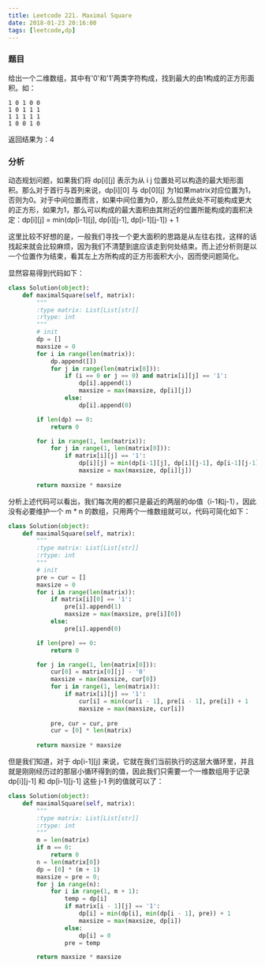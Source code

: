 ```yaml
---
title: Leetcode 221. Maximal Square
date: 2018-01-23 20:16:00
tags: [leetcode,dp]
---
```


### 题目

给出一个二维数组，其中有'0'和'1'两类字符构成，找到最大的由1构成的正方形面积。如：

```
1 0 1 0 0
1 0 1 1 1
1 1 1 1 1
1 0 0 1 0
```

返回结果为：4

### 分析

动态规划问题，如果我们将 dp\[i][j] 表示为从 i j 位置处可以构造的最大矩形面积。那么对于首行与首列来说，dp\[i][0] 与 dp\[0][j] 为1如果matrix对应位置为1，否则为0。对于中间位置而言，如果中间位置为0，那么显然此处不可能构成更大的正方形，如果为1，那么可以构成的最大面积由其附近的位置所能构成的面积决定：dp\[i][j] = min(dp\[i-1][j], dp\[i][j-1], dp\[i-1][j-1]) + 1

这里比较不好想的是，一般我们寻找一个更大面积的思路是从左往右找，这样的话找起来就会比较麻烦，因为我们不清楚到底应该走到何处结束。而上述分析则是以一个位置作为结束，看其左上方所构成的正方形面积大小，因而使问题简化。

显然容易得到代码如下：

```python
class Solution(object):
    def maximalSquare(self, matrix):
        """
        :type matrix: List[List[str]]
        :rtype: int
        """
        # init
        dp = []
        maxsize = 0
        for i in range(len(matrix)):
            dp.append([])
            for j in range(len(matrix[0])):
                if (i == 0 or j == 0) and matrix[i][j] == '1':
                    dp[i].append(1)
                    maxsize = max(maxsize, dp[i][j])
                else:
                    dp[i].append(0)

        if len(dp) == 0:
            return 0

        for i in range(1, len(matrix)):
            for j in range(1, len(matrix[0])):
                if matrix[i][j] == '1':
                    dp[i][j] = min(dp[i-1][j], dp[i][j-1], dp[i-1][j-1]) + 1
                    maxsize = max(maxsize, dp[i][j])
        
        return maxsize * maxsize
```

分析上述代码可以看出，我们每次用的都只是最近的两层的dp值（i-1和j-1），因此没有必要维护一个 m * n 的数组，只用两个一维数组就可以，代码可简化如下：

```python
class Solution(object):
    def maximalSquare(self, matrix):
        """
        :type matrix: List[List[str]]
        :rtype: int
        """
        # init
        pre = cur = []
        maxsize = 0
        for i in range(len(matrix)):
            if matrix[i][0] == '1':
                pre[i].append(1)
                maxsize = max(maxsize, pre[i][0])
            else:
                pre[i].append(0)

        if len(pre) == 0:
            return 0

        for j in range(1, len(matrix[0])):
            cur[0] = matrix[0][j] - '0'
            maxsize = max(maxsize, cur[0])
            for i in range(1, len(matrix)):
                if matrix[i][j] == '1':
                    cur[i] = min(cur[i - 1], pre[i - 1], pre[i]) + 1
                    maxsize = max(maxsize, cur[i])
            
            pre, cur = cur, pre
            cur = [0] * len(matrix)
        
        return maxsize * maxsize
```

但是我们知道，对于 dp\[i-1][j] 来说，它就在我们当前执行的这层大循环里，并且就是刚刚经历过的那层小循环得到的值，因此我们只需要一个一维数组用于记录 dp\[i][j-1] 和 dp\[i-1][j-1] 这些 j-1 列的值就可以了：

```python
class Solution(object):
    def maximalSquare(self, matrix):
        """
        :type matrix: List[List[str]]
        :rtype: int
        """
        m = len(matrix)
        if m == 0:
            return 0
        n = len(matrix[0])
        dp = [0] * (m + 1)
        maxsize = pre = 0;
        for j in range(n):
            for i in range(1, m + 1):
                temp = dp[i]
                if matrix[i - 1][j] == '1':
                    dp[i] = min(dp[i], min(dp[i - 1], pre)) + 1
                    maxsize = max(maxsize, dp[i])
                else:
                    dp[i] = 0
                pre = temp

        return maxsize * maxsize
```

